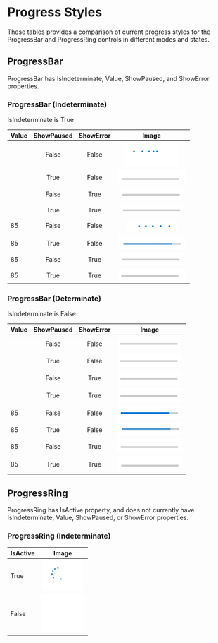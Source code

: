 # Progress Styles
These tables provides a comparison of current progress styles for the ProgressBar and ProgressRing controls in different modes and states.

## ProgressBar
ProgressBar has IsIndeterminate, Value, ShowPaused, and ShowError properties. 

### ProgressBar (Indeterminate)
IsIndeterminate is True

| Value | ShowPaused | ShowError | Image |
|:--| :-:|:-:|:-:| 
|  | False | False | ![](images/ProgressBar-indeterminate-active.PNG) |
|  | True | False | ![](images/ProgressBar-indeterminate-paused.PNG) |
|  | False | True | ![](images/ProgressBar-indeterminate-error.PNG) |
|  | True | True | ![](images/ProgressBar-indeterminate-paused-error.PNG) |
| 85 | False | False | ![](images/ProgressBar-indeterminate-value-active.PNG) |
| 85 | True | False | ![](images/ProgressBar-indeterminate-value-paused.PNG) |
| 85 | False | True | ![](images/ProgressBar-indeterminate-value-error.PNG) |
| 85 | True | True | ![](images/ProgressBar-indeterminate-value-paused-error.PNG) |


### ProgressBar (Determinate)
IsIndeterminate is False

| Value | ShowPaused | ShowError | Image |
|:--| :-:|:-:|:-:| 
|  | False | False | ![](images/ProgressBar-determinate-no-value.PNG) |
|  | True | False | ![](images/ProgressBar-determinate-no-value.PNG) |
|  | False | True | ![](images/ProgressBar-determinate-no-value.PNG) |
|  | True | True | ![](images/ProgressBar-determinate-no-value.PNG) |
| 85 | False | False | ![](images/ProgressBar-determinate-active.PNG) |
| 85 | True | False | ![](images/ProgressBar-determinate-paused.PNG) |
| 85 | False | True | ![](images/ProgressBar-determinate-error.PNG) |
| 85 | True | True | ![](images/ProgressBar-determinate-paused-error.PNG) |

## ProgressRing
ProgressRing has IsActive property, and does not currently have IsIndeterminate, Value, ShowPaused, or ShowError properties.
### ProgressRing (Indeterminate)
| IsActive | Image |
|:--| :-:|
| True | ![](images/ProgressRing-indeterminate.PNG) |
| False | ![](images/ProgressRing-indeterminate-not-active.PNG) |




